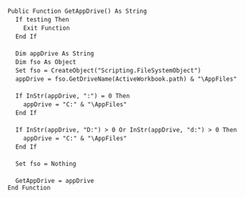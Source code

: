 &nbsp;  &nbsp;  &nbsp;  &nbsp;  
`Public Function GetAppDrive() As String`  
&nbsp;&nbsp;&nbsp;&nbsp;`If testing Then`  
&nbsp;&nbsp;&nbsp;&nbsp;&nbsp;&nbsp;&nbsp;&nbsp;`Exit Function`  
&nbsp;&nbsp;&nbsp;&nbsp;`End If`  
&nbsp;  &nbsp;  &nbsp;  &nbsp;  
&nbsp;&nbsp;&nbsp;&nbsp;`Dim appDrive As String`  
&nbsp;&nbsp;&nbsp;&nbsp;`Dim fso As Object`  
&nbsp;&nbsp;&nbsp;&nbsp;`Set fso = CreateObject("Scripting.FileSystemObject")`  
&nbsp;&nbsp;&nbsp;&nbsp;`appDrive = fso.GetDriveName(ActiveWorkbook.path) & "\AppFiles"`  
&nbsp;  &nbsp;  &nbsp;  &nbsp;  
&nbsp;&nbsp;&nbsp;&nbsp;`If InStr(appDrive, ":") = 0 Then`  
&nbsp;&nbsp;&nbsp;&nbsp;&nbsp;&nbsp;&nbsp;&nbsp;`appDrive = "C:" & "\AppFiles"`  
&nbsp;&nbsp;&nbsp;&nbsp;`End If`  
&nbsp;  &nbsp;  &nbsp;  &nbsp;  
&nbsp;&nbsp;&nbsp;&nbsp;`If InStr(appDrive, "D:") > 0 Or InStr(appDrive, "d:") > 0 Then`  
&nbsp;&nbsp;&nbsp;&nbsp;&nbsp;&nbsp;&nbsp;&nbsp;`appDrive = "C:" & "\AppFiles"`  
&nbsp;&nbsp;&nbsp;&nbsp;`End If`  
&nbsp;  &nbsp;  &nbsp;  &nbsp;  
&nbsp;&nbsp;&nbsp;&nbsp;`Set fso = Nothing`  
&nbsp;  &nbsp;  &nbsp;  &nbsp;  
&nbsp;&nbsp;&nbsp;&nbsp;`GetAppDrive = appDrive`  
`End Function`  

